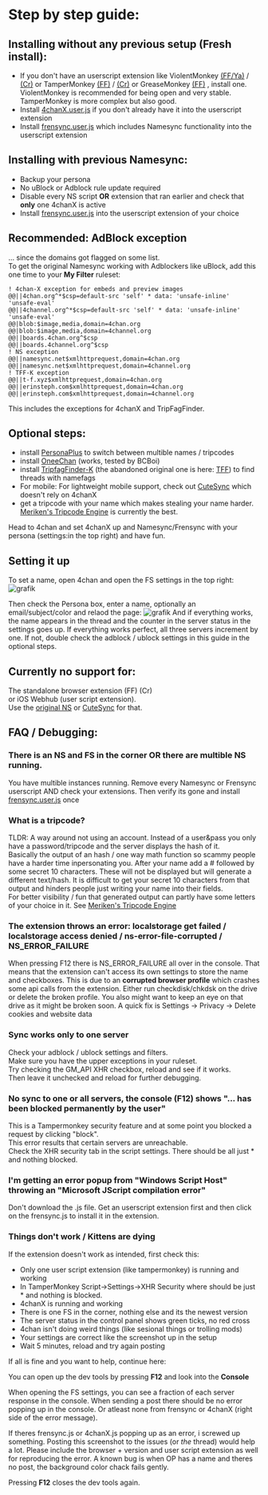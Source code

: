 # Step by step guide:

## Installing **without** any previous setup (Fresh install):
* If you don't have an userscript extension like ViolentMonkey  [(FF/Ya)](https://addons.mozilla.org/de/firefox/addon/violentmonkey/) / [(Cr)](https://chrome.google.com/webstore/detail/violentmonkey/jinjaccalgkegednnccohejagnlnfdag) or TamperMonkey [(FF)](https://addons.mozilla.org/de/firefox/addon/tampermonkey/) / [(Cr)](https://chrome.google.com/webstore/detail/tampermonkey/dhdgffkkebhmkfjojejmpbldmpobfkfo) or GreaseMonkey [(FF)](https://addons.mozilla.org/de/firefox/addon/greasemonkey/) , install one.  
ViolentMonkey is recommended for being open and very stable. TamperMonkey is more complex but also good. 
* Install [4chanX.user.js](https://www.4chan-x.net/builds/4chan-X.user.js) if you don't already have it into the userscript extension 
* Install [frensync.user.js](https://github.com/OPROSVOs/frensync/raw/main/frensync.user.js) which includes Namesync functionality into the userscript extension 

## Installing **with** previous Namesync:
* Backup your persona 
* No uBlock or Adblock rule update required
* Disable every NS script **OR** extension that ran earlier and check that **only** one 4chanX is active 
* Install [frensync.user.js](https://github.com/OPROSVOs/frensync/raw/main/frensync.user.js) into the userscript extension of your choice

## Recommended: AdBlock exception
... since the domains got flagged on some list.  
To get the original Namesync working with Adblockers like uBlock, add this one time to your **My Filter** ruleset:
```
! 4chan-X exception for embeds and preview images
@@||4chan.org^*$csp=default-src 'self' * data: 'unsafe-inline' 'unsafe-eval'
@@||4channel.org^*$csp=default-src 'self' * data: 'unsafe-inline' 'unsafe-eval'
@@|blob:$image,media,domain=4chan.org
@@|blob:$image,media,domain=4channel.org
@@||boards.4chan.org^$csp
@@||boards.4channel.org^$csp
! NS exception 
@@||namesync.net$xmlhttprequest,domain=4chan.org
@@||namesync.net$xmlhttprequest,domain=4channel.org 
! TFF-K exception
@@||t-f.xyz$xmlhttprequest,domain=4chan.org
@@||erinsteph.com$xmlhttprequest,domain=4chan.org
@@||erinsteph.com$xmlhttprequest,domain=4channel.org
```
This includes the exceptions for 4chanX and TripFagFinder.
## Optional steps:
* install [PersonaPlus](https://github.com/ErinSteph/PersonaPlus) to switch between multible names / tripcodes
* install [OneeChan](https://github.com/KevinParnell/OneeChan/raw/master/builds/OneeChan.user.js) (works, tested by BCBoi)
* install [TripfagFinder-K](https://github.com/ErinSteph/Tripfag-Finder-K) (the abandoned original one is here: [TFF](https://github.com/bstats/Tripfag-Finder)) to find threads with namefags
* For mobile: For lightweight mobile support, check out [CuteSync](https://github.com/ErinSteph/Cute-Sync) which doesn't rely on 4chanX
* get a tripcode with your name which makes stealing your name harder. [Meriken's Tripcode Engine](https://github.com/meriken/merikens-tripcode-engine-v3) is currently the best.

Head to 4chan and set 4chanX up and Namesync/Frensync with your persona (settings:in the top right) and have fun.

## Setting it up
To set a name, open 4chan and open the FS settings in the top right: ![grafik](https://user-images.githubusercontent.com/19379091/162594758-062a7fc5-bc89-4849-adbb-44d9f2363c8a.png)

Then check the Persona box, enter a name, optionally an email/subject/color and relaod the page:
![grafik](https://user-images.githubusercontent.com/19379091/162594823-58822efc-89ee-41cf-b2b5-d2b4a0f4f925.png)
And if everything works, the name appears in the thread and the counter in the server status in the settings goes up.
If everything works perfect, all three servers increment by one.
If not, double check the adblock / ublock settings in this guide in the optional steps.

## Currently no support for:

The standalone browser extension (FF) (Cr)  
or iOS Webhub (user script extension).  
Use the [original NS](https://milkytiptoe.github.io/Name-Sync/) or [CuteSync](https://github.com/ErinSteph/Cute-Sync) for that.

## FAQ / Debugging:

### There is an NS and FS in the corner OR there are multible NS running.
You have multible instances running. Remove every Namesync or Frensync userscript AND check your extensions. Then verify its gone and install [frensync.user.js](https://github.com/OPROSVOs/frensync/raw/main/frensync.user.js) once



### What is a tripcode?
TLDR: A way around not using an account. Instead of a user&pass you only have a password/tripcode and the server displays the hash of it.  
Basically the output of an hash / one way math function so scammy people have a harder time inpersonating you. After your name add a # followed by some secret 10 characters. These will not be displayed but will generate a different text/hash. It is difficult to get your secret 10 characters from that output and hinders people just writing your name into their fields.  
For better visibility / fun that generated output can partly have some letters of your choice in it. See [Meriken's Tripcode Engine](https://github.com/meriken/merikens-tripcode-engine-v3)



### The extension throws an error: localstorage get failed / localstorage access denied / ns-error-file-corrupted / NS_ERROR_FAILURE 
When pressing F12 there is NS_ERROR_FAILURE all over in the console.
That means that the extension can't access its own settings to store the name and checkboxes.
This is due to an **corrupted browser profile** which crashes some api calls from the extension.
Either run checkdisk/chkdsk on the drive or delete the broken profile. You also might want to keep an eye on that drive as it might be broken soon.
A quick fix is Settings -> Privacy -> Delete cookies and website data



### Sync works only to one server
Check your adblock / ublock settings and filters.  
Make sure you have the upper exceptions in your ruleset.  
Try checking the GM_API XHR checkbox, reload and see if it works.  
Then leave it unchecked and reload for further debugging.

### No sync to one or all servers, the console (F12) shows "... has been blocked permanently by the user"
This is a Tampermonkey security feature and at some point you blocked a request by clicking "block".  
This error results that certain servers are unreachable.  
Check the XHR security tab in the script settings. There should be all just * and nothing blocked.



### I'm getting an error popup from "Windows Script Host" throwing an "Microsoft JScript compilation error"
Don't download the .js file. Get an userscript extension first and then click on the frensync.js to install it in the extension.



### Things don't work / Kittens are dying
If the extension doesn't work as intended, first check this:
- Only one user script extension (like tampermonkey) is running and working
- In TamperMonkey  Script->Settings->XHR Security where should be just * and nothing is blocked.
- 4chanX is running and working
- There is one FS in the corner, nothing else and its the newest version
- The server status in the control panel shows green ticks, no red cross
- 4chan isn't doing weird things (like sesional things or trolling mods)
- Your settings are correct like the screenshot up in the setup
- Wait 5 minutes, reload and try again posting

If all is fine and you want to help, continue here:

You can open up the dev tools by pressing **F12** and look into the **Console**

When opening the FS settings, you can see a fraction of each server response in the console.
When sending a post there should be no error popping up in the console. Or atleast none from frensync or 4chanX (right side of the error message).

If theres frensync.js or 4chanX.js popping up as an error, i screwed up something. Posting this screenshot to the issues (or *the* thread) would help a lot. Please include the browser + version and user script extension as well for reproducing the error.
A known bug is when OP has a name and theres no post, the background color chack fails gently.

Pressing **F12** closes the dev tools again.
